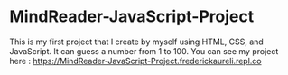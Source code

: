 # MindReader-JavaScript-Project
This is my first project that I create by myself using HTML, CSS, and JavaScript. It can guess a number from 1 to 100.
You can see my project here : https://MindReader-JavaScript-Project.frederickaureli.repl.co
